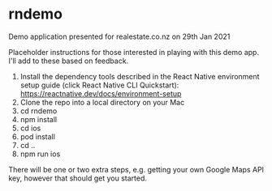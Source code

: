 # rndemo
Demo application presented for realestate.co.nz on 29th Jan 2021

Placeholder instructions for those interested in playing with this demo app. I'll add to these based on feedback.

   1. Install the dependency tools described in the React Native environment setup guide (click React Native CLI Quickstart): https://reactnative.dev/docs/environment-setup 
   2. Clone the repo into a local directory on your Mac
   3. cd rndemo
   4. npm install
   5. cd ios
   6. pod install
   7. cd ..
   8. npm run ios
 
 There will be one or two extra steps, e.g. getting your own Google Maps API key, however that should get you started.
 
